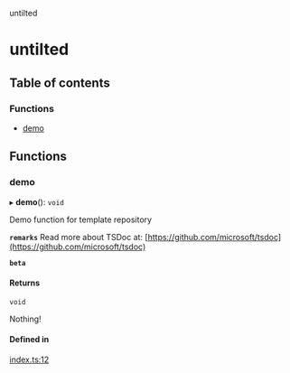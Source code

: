 untilted

# untilted

## Table of contents

### Functions

- [demo](README.md#demo)

## Functions

### demo

▸ **demo**(): `void`

Demo function for template repository

**`remarks`**
Read more about TSDoc at: [https://github.com/microsoft/tsdoc](https://github.com/microsoft/tsdoc)

**`beta`**

#### Returns

`void`

Nothing!

#### Defined in

[index.ts:12](https://github.com/ivandotv/microbundle-template/blob/56ba4dd/src/index.ts#L12)
